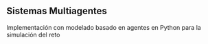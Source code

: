 ## Sistemas Multiagentes
  
Implementación con modelado basado en agentes en Python para la simulación del reto
